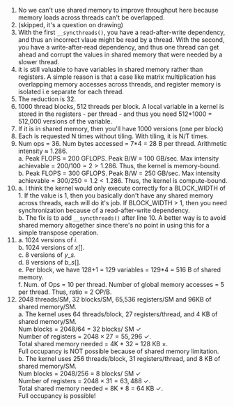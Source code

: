 1. No we can't use shared memory to improve throughput here because memory loads across threads can't be overlapped.
2. (skipped, it's a question on drawing)
3. With the first `__syncthreads()`, you have a read-after-write dependency, and thus an incorrect vlaue might be read by a thread. With the second, you have a write-after-read dependency, and thus one thread can get ahead and corrupt the values in shared memory that were needed by a slower thread.
4. it is still valuable to have variables in shared memory rather than registers. A simple reason is that a case like matrix multiplication has overlapping memory accesses across threads, and register memory is isolated i.e separate for each thread. 
5. The reduction is 32.
6. 1000 thread blocks, 512 threads per block. A local variable in a kernel is stored in the registers - per thread -  and thus you need 512*1000 = 512,000 versions of the variable.
7. If it is in shared memory, then you'll have 1000 versions (one per block)
8. Each is requested N times without tiling. With tiling, it is N/T times.
9. Num ops = 36. Num bytes accessed = 7*4 = 28 B per thread.
Arithmetic intensity $\approx$  1.286.  
    a. Peak FLOPS = 200 GFLOPS. Peak B/W = 100 GB/sec. Max intensity achievable = $200 / 100 = 2 > 1.286$. Thus, the kernel is memory-bound.  
    b. Peak FLOPS = 300 GFLOPS. Peak B/W = 250 GB/sec. Max intensity achievable = $300/250 = 1.2 < 1.286$. Thus, the kernel is compute-bound.
10. a. I think the kernel would only execute correctly for a BLOCK_WIDTH of 1. If the value is 1, then you basically don't have any shared memory across threads, each will do it's job. If BLOCK_WIDTH > 1, then you need synchronization because of a read-after-write dependency.  
b. The fix is to add `__syncthreads()` after line 10. A better way is to avoid shared memory altogether since there's no point in using this for a simple transpose operation.
11. a. 1024 versions of $i$.  
    b. 1024 versions of $x[]$.  
    c. 8 versions of $y\_s$.  
    d. 8 versions of $b\_s[]$.  
    e. Per block, we have 128+1 = 129 variables = 129*4 = 516 B of shared memory.  
    f. Num. of Ops = 10 per thread. Number of global memory accesses = 5 per thread. Thus, ratio = 2 OP/B.
12. 2048 threads/SM, 32 blocks/SM, 65,536 registers/SM and 96KB of shared memory/SM.   
    a. The kernel uses 64 threads/block, 27 registers/thread, and 4 KB of shared memory/SM.   
    Num blocks = 2048/64 = 32 blocks/ SM $\checkmark$   
    Number of registers = $2048\times 27 = 55,296 ~\checkmark$.  
    Total shared memory needed = 4K * 32 =  128 KB $\times$.  
    Full occupancy is NOT possible because of shared memory limitation.  
    b. The kernel uses 256 threads/block, 31 registers/thread, and 8 KB of shared memory/SM.  
    Num blocks = 2048/256 = 8 blocks/ SM $\checkmark$   
    Number of registers = $2048\times 31 = 63,488~\checkmark$.  
    Total shared memory needed = 8K * 8 =  64 KB $\checkmark$.  
    Full occupancy is possible!